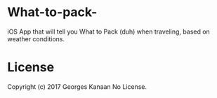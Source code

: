 # What-to-pack-
iOS App that will tell you What to Pack (duh) when traveling, based on weather conditions.

# License
Copyright (c) 2017 Georges Kanaan
No License.

